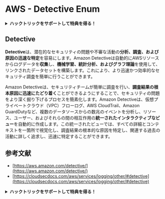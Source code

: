 # AWS - Detective Enum

<details>

<summary><strong>ハックトリックをサポートして特典を得る！</strong></summary>

* **HackTricksで会社を宣伝したい**場合や、**最新バージョンのPEASSを見たい**場合、またはHackTricksをPDFでダウンロードしたい場合は、[**サブスクリプションプラン**](https://github.com/sponsors/carlospolop)をチェックしてください！
* [**公式のPEASS＆HackTricksグッズ**](https://peass.creator-spring.com)を手に入れましょう
* [**The PEASS Family**](https://opensea.io/collection/the-peass-family)を発見しましょう。独占的な[**NFT**](https://opensea.io/collection/the-peass-family)のコレクションです
* 💬 [**Discordグループ**](https://discord.gg/hRep4RUj7f)または[**Telegramグループ**](https://t.me/peass)に参加するか、**Twitter**で私をフォローしてください 🐦 [**@carlospolopm**](https://twitter.com/carlospolopm)**.**
* **ハッキングのトリックを共有するには、**[**HackTricks**](https://github.com/carlospolop/hacktricks)と[**HackTricks Cloud**](https://github.com/carlospolop/hacktricks-cloud)のGitHubリポジトリにPRを提出してください。

</details>

## Detective

**Detective**は、潜在的なセキュリティの問題や不審な活動の**分析、調査、および原因の迅速な特定**を容易にします。Amazon Detectiveは自動的にAWSリソースからログデータを**収集**し、**機械学習、統計分析、およびグラフ理論**を使用して、リンクされたデータセットを構築します。これにより、より迅速かつ効率的なセキュリティ調査を簡単に行うことができます。

Amazon Detectiveは、セキュリティチームが簡単に調査を行い、**調査結果の根本原因に迅速にたどり着く**ことができるようにすることで、セキュリティの問題をより深く掘り下げるプロセスを簡素化します。Amazon Detectiveは、仮想プライベートクラウド（VPC）フローログ、AWS CloudTrail、Amazon GuardDutyなど、複数のデータソースからの数兆のイベントを分析し、リソース、ユーザー、およびそれらの間の相互作用の**統一されたインタラクティブなビュー**を自動的に作成します。この統一されたビューでは、すべての詳細とコンテキストを一箇所で視覚化し、調査結果の根本的な原因を特定し、関連する過去の活動に詳しく追求し、迅速に特定することができます。

## 参考文献

* [https://aws.amazon.com/detective/](https://aws.amazon.com/detective/)
* [https://cloudsecdocs.com/aws/services/logging/other/#detective](https://cloudsecdocs.com/aws/services/logging/other/#detective)

<details>

<summary><strong>ハックトリックをサポートして特典を得る！</strong></summary>

* **HackTricksで会社を宣伝したい**場合や、**最新バージョンのPEASSを見たい**場合、またはHackTricksをPDFでダウンロードしたい場合は、[**サブスクリプションプラン**](https://github.com/sponsors/carlospolop)をチェックしてください！
* [**公式のPEASS＆HackTricksグッズ**](https://peass.creator-spring.com)を手に入れましょう
* [**The PEASS Family**](https://opensea.io/collection/the-peass-family)を発見しましょう。独占的な[**NFT**](https://opensea.io/collection/the-peass-family)のコレクションです
* 💬 [**Discordグループ**](https://discord.gg/hRep4RUj7f)または[**Telegramグループ**](https://t.me/peass)に参加するか、**Twitter**で私をフォローしてください 🐦 [**@carlospolopm**](https://twitter.com/carlospolopm)**.**
* **ハッキングのトリックを共有するには、**[**HackTricks**](https://github.com/carlospolop/hacktricks)と[**HackTricks Cloud**](https://github.com/carlospolop/hacktricks-cloud)のGitHubリポジトリにPRを提出してください。

</details>
